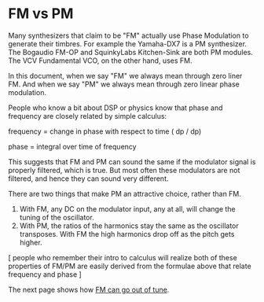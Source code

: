 # FM vs PM

Many synthesizers that claim to be "FM" actually use Phase Modulation to generate their timbres. For example the Yamaha-DX7 is a PM synthesizer. The Bogaudio FM-OP and SquinkyLabs Kitchen-Sink are both PM modules. The VCV Fundamental VCO, on the other hand, uses FM.

In this document, when we say "FM" we always mean through zero liner FM. And when we say "PM" we always mean through zero linear phase modulation.

People who know a bit about DSP or physics know that phase and frequency are closely related by simple calculus:

frequency = change in phase with respect to time ( dp / dp)

phase = integral over time of frequency

This suggests that FM and PM can sound the same if the modulator signal is properly filtered, which is true. But most often these modulators are not filtered, and hence they can sound very different.

There are two things that make PM an attractive choice, rather than FM.

1. With FM, any DC on the modulator input, any at all, will change the tuning of the oscillator.
2. With PM, the ratios of the harmonics stay the same as the oscillator transposes. With FM the high harmonics drop off as the pitch gets higher.

[ people who remember their intro to calculus will realize both of these properties of FM/PM are easily derived from the formulae above that relate frequency and phase ]

The next page shows how [FM can go out of tune](./fm-tune.md).
